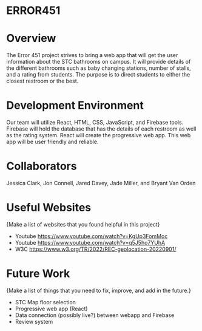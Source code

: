 # ERROR451
# Overview

The Error 451 project strives to bring a web app that will get the user information about the STC bathrooms on campus. It will provide details of the different bathrooms such as baby changing stations, number of stalls, and a rating from students. The purpose is to direct students to either the closest restroom or the best.


# Development Environment

Our team will utilize React, HTML, CSS, JavaScript, and Firebase tools. Firebase will hold the database that has the details of each restroom as well as the rating system. React will create the progressive web app. This web app will be user friendly and reliable.


# Collaborators

Jessica Clark, Jon Connell, Jared Davey, Jade Miller, and Bryant Van Orden

# Useful Websites

{Make a list of websites that you found helpful in this project}
* Youtube https://www.youtube.com/watch?v=KgUp3FomMoc
* Youtube https://www.youtube.com/watch?v=q5J5ho7YUhA 
* W3C https://www.w3.org/TR/2022/REC-geolocation-20220901/
  
# Future Work

{Make a list of things that you need to fix, improve, and add in the future.}
* STC Map floor selection
* Progressive web app (React)
* Data connection (possibly live?) between webapp and Firebase
* Review system
